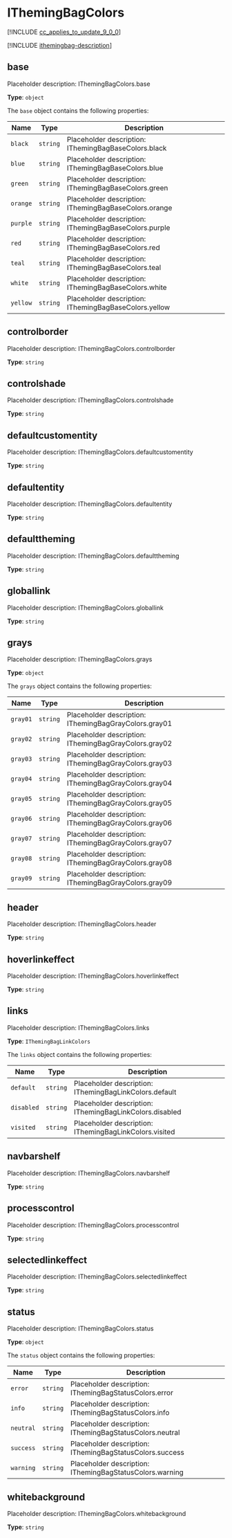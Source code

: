 # IThemingBagColors

[!INCLUDE [cc_applies_to_update_9_0_0](../../../includes/cc_applies_to_update_9_0_0.md)]

[!INCLUDE [ithemingbag-description](includes/ithemingbagcolors-description.md)]

## base

Placeholder description: IThemingBagColors.base

**Type**: `object`

The `base` object contains the following properties:

|Name|Type|Description|
|--|--|--|
|`black`|`string`|Placeholder description: IThemingBagBaseColors.black|
|`blue`|`string`|Placeholder description: IThemingBagBaseColors.blue|
|`green`|`string`|Placeholder description: IThemingBagBaseColors.green|
|`orange`|`string`|Placeholder description: IThemingBagBaseColors.orange|
|`purple`|`string`|Placeholder description: IThemingBagBaseColors.purple|
|`red`|`string`|Placeholder description: IThemingBagBaseColors.red|
|`teal`|`string`|Placeholder description: IThemingBagBaseColors.teal|
|`white`|`string`|Placeholder description: IThemingBagBaseColors.white|
|`yellow`|`string`|Placeholder description: IThemingBagBaseColors.yellow|

## controlborder

Placeholder description: IThemingBagColors.controlborder

**Type**: `string`

## controlshade

Placeholder description: IThemingBagColors.controlshade

**Type**: `string`

## defaultcustomentity

Placeholder description: IThemingBagColors.defaultcustomentity

**Type**: `string`

## defaultentity

Placeholder description: IThemingBagColors.defaultentity

**Type**: `string`

## defaulttheming

Placeholder description: IThemingBagColors.defaulttheming

**Type**: `string`

## globallink

Placeholder description: IThemingBagColors.globallink

**Type**: `string`

## grays

Placeholder description: IThemingBagColors.grays

**Type**: `object`

The `grays` object contains the following properties:

|Name|Type|Description|
|--|--|--|
|`gray01`|`string`|Placeholder description: IThemingBagGrayColors.gray01|
|`gray02`|`string`|Placeholder description: IThemingBagGrayColors.gray02|
|`gray03`|`string`|Placeholder description: IThemingBagGrayColors.gray03|
|`gray04`|`string`|Placeholder description: IThemingBagGrayColors.gray04|
|`gray05`|`string`|Placeholder description: IThemingBagGrayColors.gray05|
|`gray06`|`string`|Placeholder description: IThemingBagGrayColors.gray06|
|`gray07`|`string`|Placeholder description: IThemingBagGrayColors.gray07|
|`gray08`|`string`|Placeholder description: IThemingBagGrayColors.gray08|
|`gray09`|`string`|Placeholder description: IThemingBagGrayColors.gray09|

## header

Placeholder description: IThemingBagColors.header

**Type**: `string`

## hoverlinkeffect

Placeholder description: IThemingBagColors.hoverlinkeffect

**Type**: `string`

## links

Placeholder description: IThemingBagColors.links

**Type**: `IThemingBagLinkColors`

The `links` object contains the following properties:

|Name|Type|Description|
|--|--|--|
|`default`|`string`|Placeholder description: IThemingBagLinkColors.default|
|`disabled`|`string`|Placeholder description: IThemingBagLinkColors.disabled|
|`visited`|`string`|Placeholder description: IThemingBagLinkColors.visited|

## navbarshelf

Placeholder description: IThemingBagColors.navbarshelf

**Type**: `string`

## processcontrol

Placeholder description: IThemingBagColors.processcontrol

**Type**: `string`

## selectedlinkeffect

Placeholder description: IThemingBagColors.selectedlinkeffect

**Type**: `string`

## status

Placeholder description: IThemingBagColors.status

**Type**: `object`

The `status` object contains the following properties:

|Name|Type|Description|
|--|--|--|
|`error`|`string`|Placeholder description: IThemingBagStatusColors.error|
|`info`|`string`|Placeholder description: IThemingBagStatusColors.info|
|`neutral`|`string`|Placeholder description: IThemingBagStatusColors.neutral|
|`success`|`string`|Placeholder description: IThemingBagStatusColors.success|
|`warning`|`string`|Placeholder description: IThemingBagStatusColors.warning|

## whitebackground

Placeholder description: IThemingBagColors.whitebackground

**Type**: `string`